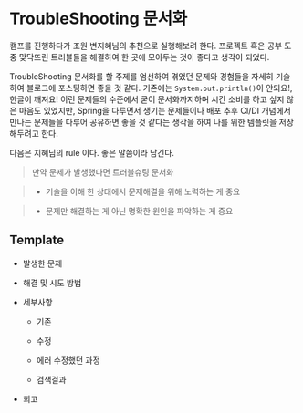 # TroubleShooting 문서화



 캠프를 진행하다가 조원 변지혜님의 추천으로 실행해보려 한다. 프로젝트 혹은 공부 도중 맞닥뜨린 트러블들을 해결하여 한 곳에 모아두는 것이 좋다고 생각이 되었다.



 TroubleShooting 문서화를 할 주제를 엄선하여 겪었던 문제와 경험들을 자세히 기술하여 블로그에 포스팅하면 좋을 것 같다. 기존에는 `System.out.println()`이 안되요!, 한글이 깨져요! 이런 문제들의 수준에서 굳이 문서화까지하며 시간 소비를 하고 싶지 않은 마음도 있었지만, Spring을 다루면서 생기는 문제들이나 배포 추후 CI/DI 개념에서 만나는 문제들을 다루어 공유하면 좋을 것 같다는 생각을 하여 나를 위한 템플릿을 저장해두려고 한다. 



다음은 지혜님의 rule 이다. 좋은 말씀이라 남긴다.



> 만약 문제가 발생했다면 트러블슈팅 문서화

> - 기술을 이해 한 상태에서 문제해결을 위해 노력하는 게 중요

> - 문제만 해결하는 게 아닌 명확한 원인을 파악하는 게 중요





## Template

- 발생한 문제

- 해결 및 시도 방법

- 세부사항

  - 기존

  - 수정

  - 에러 수정했던 과정

  - 검색결과

- 회고